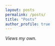 ```yaml
---
layout: posts
permalink: /posts/
title: "Posts"
author_profile: true
---
```

<div class="terminal-block">
<div class="inner">
<i>Views my own.</i>
</div>
</div>

<!-- {: .text-center} -->
